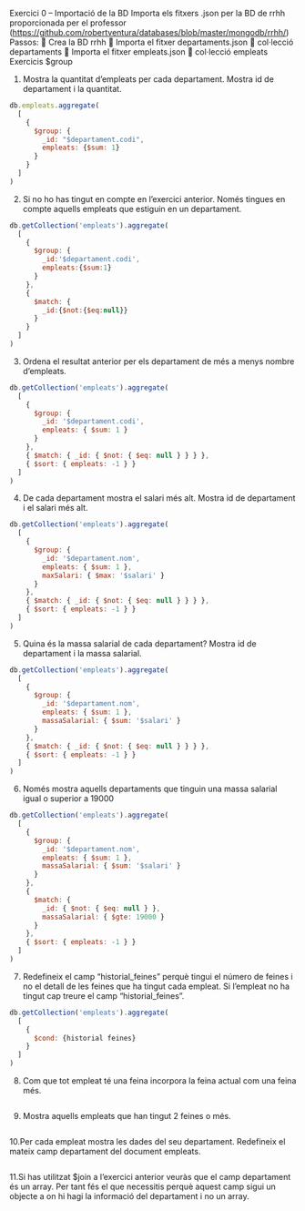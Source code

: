 Exercici 0 – Importació de la BD
Importa els fitxers .json per la BD de rrhh proporcionada per el professor
(https://github.com/robertventura/databases/blob/master/mongodb/rrhh/)
Passos:
 Crea la BD rrhh
 Importa el fitxer departaments.json  col·lecció departaments
 Importa el fitxer empleats.json  col·lecció empleats
Exercicis $group
1. Mostra la quantitat d’empleats per cada departament. Mostra id de departament i la
quantitat.
~~~ javascript
db.empleats.aggregate(
  [
    {
      $group: {
        _id: "$departament.codi",
        empleats: {$sum: 1}
      }
    }
  ]
)
~~~
2. Si no ho has tingut en compte en l’exercici anterior. Només tingues en compte
aquells empleats que estiguin en un departament.
~~~ javascript
db.getCollection('empleats').aggregate(
  [
    {
      $group: {
        _id:'$departament.codi',
        empleats:{$sum:1}
      }
    },
    {
      $match: {
        _id:{$not:{$eq:null}}
      }
    }
  ]
)
~~~
3. Ordena el resultat anterior per els departament de més a menys nombre
d’empleats.
~~~ javascript
db.getCollection('empleats').aggregate(
  [
    {
      $group: {
        _id: '$departament.codi',
        empleats: { $sum: 1 }
      }
    },
    { $match: { _id: { $not: { $eq: null } } } },
    { $sort: { empleats: -1 } }
  ]
)
~~~
4. De cada departament mostra el salari més alt. Mostra id de departament i el salari
més alt.
~~~ javascript
db.getCollection('empleats').aggregate(
  [
    {
      $group: {
        _id: '$departament.nom',
        empleats: { $sum: 1 },
        maxSalari: { $max: '$salari' }
      }
    },
    { $match: { _id: { $not: { $eq: null } } } },
    { $sort: { empleats: -1 } }
  ]
)
~~~
5. Quina és la massa salarial de cada departament? Mostra id de departament i la
massa salarial.
~~~ javascript
db.getCollection('empleats').aggregate(
  [
    {
      $group: {
        _id: '$departament.nom',
        empleats: { $sum: 1 },
        massaSalarial: { $sum: '$salari' }
      }
    },
    { $match: { _id: { $not: { $eq: null } } } },
    { $sort: { empleats: -1 } }
  ]
)
~~~
6. Només mostra aquells departaments que tinguin una massa salarial igual o
superior a 19000
~~~ javascript
db.getCollection('empleats').aggregate(
  [
    {
      $group: {
        _id: '$departament.nom',
        empleats: { $sum: 1 },
        massaSalarial: { $sum: '$salari' }
      }
    },
    {
      $match: {
        _id: { $not: { $eq: null } },
        massaSalarial: { $gte: 19000 }
      }
    },
    { $sort: { empleats: -1 } }
  ]
)
~~~
7. Redefineix el camp “historial_feines” perquè tingui el número de feines i no el detall
de les feines que ha tingut cada empleat. Si l’empleat no ha tingut cap treure el
camp “historial_feines”.
~~~ javascript
db.getCollection('empleats').aggregate(
  [
    {
      $cond: {historial feines}
    }
  ]
)
~~~
8. Com que tot empleat té una feina incorpora la feina actual com una feina més.
~~~ javascript

~~~    
9. Mostra aquells empleats que han tingut 2 feines o més.
~~~ javascript

~~~    
10.Per cada empleat mostra les dades del seu departament. Redefineix el mateix
camp departament del document empleats.
~~~ javascript

~~~
11.Si has utilitzat $join a l’exercici anterior veuràs que el camp departament és un
array. Per tant fés el que necessitis perquè aquest camp sigui un objecte a on hi
hagi la informació del departament i no un array.
~~~ javascript

~~~
